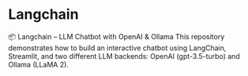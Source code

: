 # Langchain
📦 Langchain – LLM Chatbot with OpenAI &amp; Ollama This repository demonstrates how to build an interactive chatbot using LangChain, Streamlit, and two different LLM backends: OpenAI (gpt-3.5-turbo) and Ollama (LLaMA 2).
